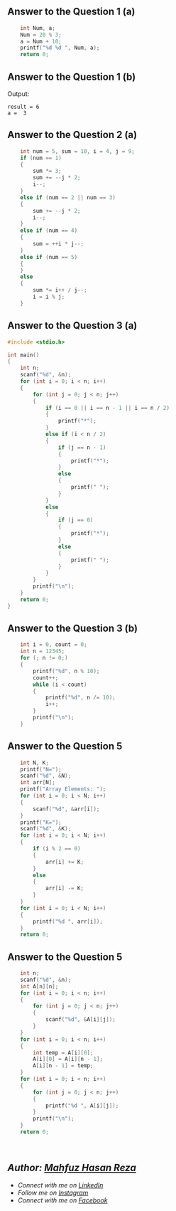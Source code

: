 ## Answer to the Question 1 (a)
```c
    int Num, a;
    Num = 20 % 3;
    a = Num + 10;
    printf("%d %d ", Num, a);
    return 0;
```

## Answer to the Question 1 (b)
Output:
```
result = 6
a =  3
```

## Answer to the Question 2 (a)
```c
    int num = 5, sum = 10, i = 4, j = 9;
    if (num == 1)
    {
        sum *= 3;
        sum += --j * 2;
        i--;
    }
    else if (num == 2 || num == 3)
    {
        sum += --j * 2;
        i--;
    }
    else if (num == 4)
    {
        sum = ++i * j--;
    }
    else if (num == 5)
    {
    }
    else
    {
        sum *= i++ / j--;
        i = i % j;
    }
```

## Answer to the Question 3 (a)
```c
#include <stdio.h>

int main()
{
    int n;
    scanf("%d", &n);
    for (int i = 0; i < n; i++)
    {
        for (int j = 0; j < n; j++)
        {
            if (i == 0 || i == n - 1 || i == n / 2)
            {
                printf("*");
            }
            else if (i < n / 2)
            {
                if (j == n - 1)
                {
                    printf("*");
                }
                else
                {
                    printf(" ");
                }
            }
            else
            {
                if (j == 0)
                {
                    printf("*");
                }
                else
                {
                    printf(" ");
                }
            }
        }
        printf("\n");
    }
    return 0;
}
```

## Answer to the Question 3 (b)
```c
    int i = 0, count = 0;
    int n = 12345;
    for (; n != 0;)
    {
        printf("%d", n % 10);
        count++;
        while (i < count)
        {
            printf("%d", n /= 10);
            i++;
        }
        printf("\n");
    }
```

## Answer to the Question 5
```c
    int N, K;
    printf("N=");
    scanf("%d", &N);
    int arr[N];
    printf("Array Elements: ");
    for (int i = 0; i < N; i++)
    {
        scanf("%d", &arr[i]);
    }
    printf("K=");
    scanf("%d", &K);
    for (int i = 0; i < N; i++)
    {
        if (i % 2 == 0)
        {
            arr[i] += K;
        }
        else
        {
            arr[i] -= K;
        }
    }
    for (int i = 0; i < N; i++)
    {
        printf("%d ", arr[i]);
    }
    return 0;
```

## Answer to the Question 5
```c
    int n;
    scanf("%d", &n);
    int A[n][n];
    for (int i = 0; i < n; i++)
    {
        for (int j = 0; j < n; j++)
        {
            scanf("%d", &A[i][j]);
        }
    }
    for (int i = 0; i < n; i++)
    {
        int temp = A[i][0];
        A[i][0] = A[i][n - 1];
        A[i][n - 1] = temp;
    }
    for (int i = 0; i < n; i++)
    {
        for (int j = 0; j < n; j++)
        {
            printf("%d ", A[i][j]);
        }
        printf("\n");
    }
    return 0;
```


<br>

## _Author: [Mahfuz Hasan Reza](https://github.com/mahfuzhasanreza/)_
 - _Connect with me on [LinkedIn](https://www.linkedin.com/in/mahfuzhasanreza/)_
 - _Follow me on [Instagram](https://www.instagram.com/mahfuzhasanreza/)_
 - _Connect with me on [Facebook](https://www.facebook.com/mahfuzhasanreza/)_


